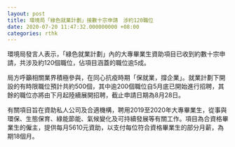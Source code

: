 ```yaml
---
layout: post
title: 環境局「綠色就業計劃」接數十宗申請　涉約120職位
date: 2020-07-20 11:47:32.000000000 +08:00
categories: rthk
---
```


環境局發言人表示，「綠色就業計劃」內的大專畢業生資助項目已收到約數十宗申請，共涉及約120個職位，佔項目涵蓋的職位逾5成。

局方呼籲相關業界積極參與，在同心抗疫時期「保就業，撐企業」。就業計劃下開設的有時限職位預計共約500個，其中逾200個職位自5月底已開始進行招聘，其餘的職位亦將由下月起陸續展開招聘，截止申請日期為8月28日。

有關項目旨在資助私人公司及合適機構，聘用2019至2020年大專畢業生，從事與環保、生態保育、綠能節能、氣候變化及可持續發展等有關工作。項目為合資格畢業生的僱主，提供每月5610元資助，以支付每位符合資格畢業生的部分月薪，為期18個月。
